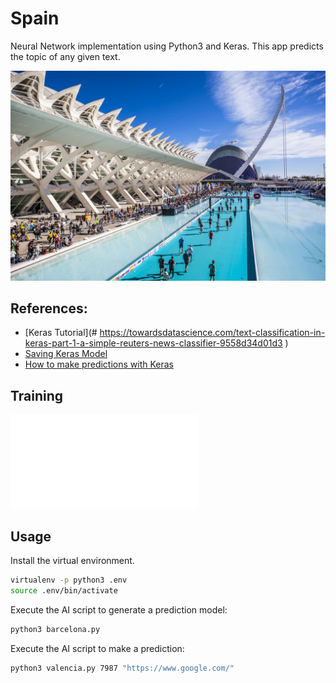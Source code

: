 # Spain
Neural Network implementation using Python3 and Keras.
This app predicts the topic of any given text.

![image-alt](./valencia.jpg)

## References:
- [Keras Tutorial](# https://towardsdatascience.com/text-classification-in-keras-part-1-a-simple-reuters-news-classifier-9558d34d01d3
)
- [Saving Keras Model](https://machinelearningmastery.com/save-load-keras-deep-learning-models/)
- [How to make predictions with Keras](https://machinelearningmastery.com/how-to-make-classification-and-regression-predictions-for-deep-learning-models-in-keras/)

## Training
![epochs-alt](8000_loss.log)

## Usage
Install the virtual environment.
```bash
virtualenv -p python3 .env
source .env/bin/activate
```
Execute the AI script to generate a prediction model:
```bash
python3 barcelona.py
```
Execute the AI script to make a prediction:
```bash
python3 valencia.py 7987 "https://www.google.com/"
```
